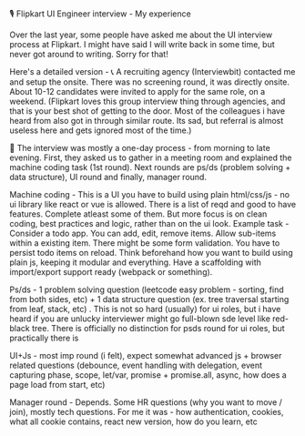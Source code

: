 🎙️ Flipkart UI Engineer interview - My experience

Over the last year, some people have asked me about the UI interview process at Flipkart. I might have said I will write back in some time, but never got around to writing. Sorry for that! 

Here's a detailed version -
📞  A recruiting agency (Interviewbit) contacted me and setup the onsite. There was no screening round, it was directly onsite. About 10-12 candidates were invited to apply for the same role, on a weekend. 
(Flipkart loves this group interview thing through agencies, and that is your best shot of getting to the door. Most of the colleagues i have heard from also got in through similar route. Its sad, but referral is almost useless here and gets ignored most of the time.) 

📅  The interview was mostly a one-day process - from morning to late evening. First, they asked us to gather in a meeting room and explained the machine coding task (1st round). Next rounds are ps/ds (problem solving + data structure), UI round and finally, manager round. 

Machine coding - This is a UI you have to build using plain html/css/js - no ui library like react or vue is allowed. There is a list of reqd and good to have features. Complete atleast some of them. But more focus is on clean coding, best practices and logic, rather than on the ui look. 
Example task -  Consider a todo app. You can add, edit, remove items. Allow sub-items within a existing item. There might be some form validation. You have to persist todo items on reload. 
Think beforehand how you want to build using plain js, keeping it modular and everything. Have a scaffolding with import/export support ready (webpack or something).


Ps/ds - 1 problem solving question (leetcode easy problem - sorting, find from both sides, etc) + 1 data structure question (ex. tree traversal starting from leaf, stack, etc) . 
This is not so hard (usually) for ui roles, but i have heard if you are unlucky interviewer might go full-blown sde level like red-black tree.
There is officially no distinction for psds round for ui roles, but practically there is

UI+Js - most imp round (i felt), expect somewhat advanced js + browser related questions (debounce, event handling with delegation, event capturing phase, scope, let/var, promise + promise.all, async, how does a page load from start, etc) 

Manager round - Depends. Some HR questions (why you want to move / join), mostly tech questions.
For me it was - how authentication, cookies, what all cookie contains, react new version, how do you learn, etc
<!--stackedit_data:
eyJoaXN0b3J5IjpbLTk4NzEwODAwMiwtOTcwODAyMTU0LDE2ND
A0MzI1ODRdfQ==
-->